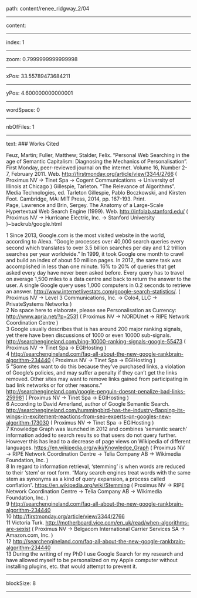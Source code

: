 path: content/renee_ridgway_2/04

----

content: 

----

index: 1

----

zoom: 0.7999999999999998

----

xPos: 33.55789473684211

----

yPos: 4.600000000000001

----

wordSpace: 0

----

nbOfFiles: 1

----

text: ### Works Cited

Feuz, Martin; Fuller, Matthew; Stalder, Felix. “Personal Web Searching in the age of Semantic Capitalism: Diagnosing the Mechanics of Personalisation”. First Monday, peer-reviewed journal on the internet. Volume 16, Number 2-7, February 2011. Web. http://firstmonday.org/article/view/3344/2766 ( Proximus NV → Tinet Spa → Cogent Communications → University of Illinois at Chicago )
Gillespie, Tarleton. “The Relevance of Algorithms”. Media Technologies, ed. Tarleton Gillespie, Pablo Boczkowski, and Kirsten Foot. Cambridge, MA: MIT Press, 2014, pp. 167-193. Print.   
Page, Lawrence and Brin, Sergey. The Anatomy of a Large-Scale Hypertextual Web Search Engine (1999). Web. http://infolab.stanford.edu/ ( Proximus NV → Hurricane Electric, Inc. → Stanford University )~backrub/google.html  


1 Since 2013, Google.com is the most visited website in the world, according to Alexa. “Google processes over 40,000 search queries every second which translates to over 3.5 billion searches per day and 1.2 trillion searches per year worldwide.” In 1999, it took Google one month to crawl and build an index of about 50 million pages. In 2012, the same task was accomplished in less than one minute. 16% to 20% of queries that get asked every day have never been asked before. Every query has to travel on average 1,500 miles to a data centre and back to return the answer to the user. A single Google query uses 1,000 computers in 0.2 seconds to retrieve an answer. http://www.internetlivestats.com/google-search-statistics/. ( Proximus NV → Level 3 Communications, Inc. → Colo4, LLC → PrivateSystems Networks )   
2 No space here to elaborate, please see Personalisation as Currency: http://www.aprja.net/?p=2531 ( Proximus NV → NORDUnet → RIPE Network Coordination Centre )  
3 Google usually describes that is has around 200 major ranking signals, yet there have been discussions of 1000 or even 10000 sub-signals. http://searchengineland.com/bing-10000-ranking-signals-google-55473 ( Proximus NV → Tinet Spa → EGIHosting )  
4 http://searchengineland.com/faq-all-about-the-new-google-rankbrain-algorithm-234440 ( Proximus NV → Tinet Spa → EGIHosting )  
5 “Some sites want to do this because they’ve purchased links, a violation of Google’s policies, and may suffer a penalty if they can’t get the links removed. Other sites may want to remove links gained from participating in bad link networks or for other reasons.” http://searchengineland.com/google-penguin-doesnt-penalize-bad-links-259981 ( Proximus NV → Tinet Spa → EGIHosting )  
6 According to David Amerland, author of Google Semantic Search. http://searchengineland.com/hummingbird-has-the-industry-flapping-its-wings-in-excitement-reactions-from-seo-experts-on-googles-new-algorithm-173030 ( Proximus NV → Tinet Spa → EGIHosting )  
7 Knowledge Graph was launched in 2012 and combines ‘semantic search’ information added to search results so that users do not query further. However this has lead to a decrease of page views on Wikipedia of different languages. https://en.wikipedia.org/wiki/Knowledge_Graph ( Proximus NV → RIPE Network Coordination Centre → Telia Company AB → Wikimedia Foundation, Inc. )  
8 In regard to information retrieval, ‘stemming’ is when words are reduced to their ‘stem’ or root form. “Many search engines treat words with the same stem as synonyms as a kind of query expansion, a process called conflation”. https://en.wikipedia.org/wiki/Stemming ( Proximus NV → RIPE Network Coordination Centre → Telia Company AB → Wikimedia Foundation, Inc. )  
9 http://searchengineland.com/faq-all-about-the-new-google-rankbrain-algorithm-234440  
10 http://firstmonday.org/article/view/3344/2766  
11 Victoria Turk. http://motherboard.vice.com/en_uk/read/when-algorithms-are-sexist ( Proximus NV → Belgacom International Carrier Services SA → Amazon.com, Inc. )   
12 http://searchengineland.com/faq-all-about-the-new-google-rankbrain-algorithm-234440  
13 During the writing of my PhD I use Google Search for my research and have allowed myself to be personalized on my Apple computer without installing plugins, etc. that would attempt to prevent it.





----

blockSize: 8

----

